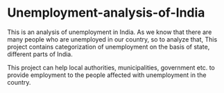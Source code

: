 # Unemployment-analysis-of-India

This is an analysis of unemployment in India.
As we know that there are many people who are 
unemployed in our country, so to analyze that,
This project contains categorization of unemployment
on the basis of state, different parts of India.

This project can help local authorities,
municipalities, government etc. to provide employment
to the people affected with unemployment in the
country.
